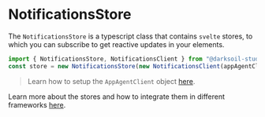 # NotificationsStore

The `NotificationsStore` is a typescript class that contains `svelte` stores, to which you can subscribe to get reactive updates in your elements.

```js
import { NotificationsStore, NotificationsClient } from "@darksoil-studio/notifications";
const store = new NotificationsStore(new NotificationsClient(appAgentClient, 'my-role-name'));
```

> Learn how to setup the `AppAgentClient` object [here](https://www.npmjs.com/package/@holochain/client).

Learn more about the stores and how to integrate them in different frameworks [here](https://holochain-open-dev.github.io/reusable-modules/frontend/using/#stores).
